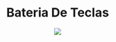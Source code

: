 <div align="center">
  
# Bateria De Teclas

<img src='https://github.com/DevOfInfinity/bateriadeteclas/assets/103498383/9e4c8e9e-6fe7-4377-8953-6c3a994403e2' />
  </div>
